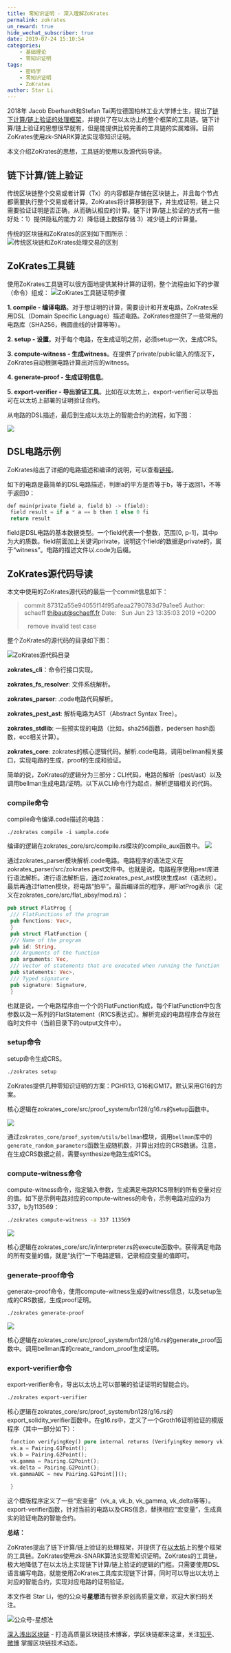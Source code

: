 ```yaml
---
title: 零知识证明 - 深入理解ZoKrates
permalink: zokrates
un_reward: true
hide_wechat_subscriber: true
date: 2019-07-24 15:10:54
categories: 
    - 基础理论
    - 零知识证明
tags: 
    - 密码学
    - 零知识证明
    - ZoKrates
author: Star Li
---
```


2018年 Jacob Eberhardt和Stefan Tai两位德国柏林工业大学博士生，提出了[链下计算/链上验证的处理框架](https://www.ise.tu-berlin.de/fileadmin/fg308/publications/2018/2018_eberhardt_ZoKrates.pdf)，并提供了在以太坊上的整个框架的工具链。链下计算/链上验证的思想很早就有，但是能提供比较完善的工具链的实属难得。目前ZoKrates使用zk-SNARK算法实现零知识证明。

本文介绍ZoKrates的思想，工具链的使用以及源代码导读。

<!-- more -->

## 链下计算/链上验证

传统区块链整个交易或者计算（Tx）的内容都是存储在区块链上，并且每个节点都需要执行整个交易或者计算。ZoKrates将计算移到链下，并生成证明，链上只需要验证证明是否正确，从而确认相应的计算。链下计算/链上验证的方式有一些好处：1）提供隐私的能力 2）降低链上数据存储 3）减少链上的计算量。

传统的区块链和ZoKrates的区别如下图所示：
![传统区块链和ZoKrates处理交易的区别](https://img.learnblockchain.cn/2019/07/15639745814369.jpg)

## ZoKrates工具链

使用ZoKrates工具链可以很方面地提供某种计算的证明，整个流程由如下的步骤（命令）组成：
![ZoKrates工具链证明步骤](https://img.learnblockchain.cn/2019/07/15639745957390.jpg)

**1. compile - 编译电路**。对于想证明的计算，需要设计和开发电路。ZoKrates采用DSL（Domain Specific Language）描述电路。ZoKrates也提供了一些常用的电路库（SHA256，椭圆曲线的计算等等）。

**2. setup - 设置**。对于每个电路，在生成证明之前，必须setup一次，生成CRS。

**3. compute-witness - 生成witness**。在提供了private/public输入的情况下，ZoKrates自动根据电路计算出对应的witness。

**4. generate-proof - 生成证明信息**。

**5. export-verifier - 导出验证工具**。比如在以太坊上，export-verifier可以导出可在以太坊上部署的证明验证合约。

从电路的DSL描述，最后到生成以太坊上的智能合约的流程，如下图：

![](https://img.learnblockchain.cn/2019/07/15639746206232.jpg)

## DSL电路示例

ZoKrates给出了详细的电路描述和编译的说明，可以查看[链接](https://zokrates.github.io/)。

如下的电路是最简单的DSL电路描述，判断a的平方是否等于b，等于返回1，不等于返回0：
```rust
def main(private field a, field b) -> (field):
 field result = if a * a == b then 1 else 0 fi
 return result
```

field是DSL电路的基本数据类型。一个field代表一个整数，范围[0, p-1]，其中p为大的质数。field前面加上关键词private，说明这个field的数据是private的，属于“witness”。电路的描述文件以.code为后缀。

## ZoKrates源代码导读

本文中使用的ZoKrates源代码的最后一个commit信息如下：

> commit 87312a55e94055f14f95afeaa2790783d79a1ee5 Author: schaeff thibaut@schaeff.fr Date:   Sun Jun 23 13:35:03 2019 +0200
> 
>   remove invalid test case

整个ZoKrates的源代码的目录如下图：

![ZoKrates源代码目录](https://img.learnblockchain.cn/2019/07/15639746425443.jpg)


**zokrates_cli**：命令行接口实现。

**zokrates_fs_resolver**: 文件系统解析。

**zokrates_parser**: .code电路代码解析。

**zokrates_pest_ast**: 解析电路为AST（Abstract Syntax Tree）。

**zokrates_stdlib**: 一些预实现的电路（比如，sha256函数，pedersen hash函数，ecc相关计算）。

**zokrates_core**: zokrates的核心逻辑代码。解析.code电路，调用bellman相关接口，实现电路的生成，proof的生成和验证。

简单的说，ZoKrates的逻辑分为三部分：CLI代码，电路的解析（pest/ast）以及调用bellman生成电路/证明。以下从CLI命令行为起点，解析逻辑相关的代码。

### **compile命令**

compile命令编译.code描述的电路：

```
./zokrates compile -i sample.code
```

编译的逻辑在zokrates_core/src/compile.rs模块的compile_aux函数中。
![](https://img.learnblockchain.cn/2019/07/15639746786539.jpg)


通过zokrates_parser模块解析.code电路。电路程序的语法定义在zokrates_parser/src/zokrates.pest文件中。也就是说，电路程序使用pest库进行语法解析。进行语法解析后，通过zokrates_pest_ast模块生成ast（语法树）。最后再通过flatten模块，将电路“拍平”。最后编译后的程序，用FlatProg表示（定义在zokrates_core/src/flat_absy/mod.rs）：

```rust
pub struct FlatProg {
 /// FlatFunctions of the program
 pub functions: Vec>,
 }
 pub struct FlatFunction {
 /// Name of the program
 pub id: String,
 /// Arguments of the function
 pub arguments: Vec,
 /// Vector of statements that are executed when running the function
 pub statements: Vec>,
 /// Typed signature
 pub signature: Signature,
 }
```

也就是说，一个电路程序由一个个的FlatFunction构成，每个FlatFunction中包含参数以及一系列的FlatStatement（R1CS表达式）。解析完成的电路程序会存放在临时文件中（当前目录下的output文件中）。

### **setup命令**

setup命令生成CRS。

```bash
./zokrates setup
```

ZoKrates提供几种零知识证明的方案：PGHR13, G16和GM17。默认采用G16的方案。

核心逻辑在zokrates_core/src/proof_system/bn128/g16.rs的setup函数中。

![](https://img.learnblockchain.cn/2019/07/15639742939452.jpg)


通过`zokrates_core/proof_system/utils/bellman`模块，调用`bellman`库中的`generate_random_parameters`函数生成随机数，并算出对应的CRS数据。注意，在生成CRS数据之前，需要synthesize电路生成R1CS。

### **compute-witness命令**

compute-witness命令，指定输入参数，生成满足电路R1CS限制的所有变量对应的值。如下是示例电路对应的compute-witness的命令，示例电路对应的a为337，b为113569：

```bash
./zokrates compute-witness -a 337 113569
```

![](https://img.learnblockchain.cn/2019/07/15639746979143.jpg)


核心逻辑在zokrates_core/src/ir/interpreter.rs的execute函数中。获得满足电路的所有变量的值，就是“执行”一下电路逻辑，记录相应变量的值即可。

### **generate-proof命令**

generate-proof命令，使用compute-witness生成的witness信息，以及setup生成的CRS数据，生成proof证明。

```bash
./zokrates generate-proof
```

![](https://img.learnblockchain.cn/2019/07/15639747117680.jpg)


核心逻辑在zokrates_core/src/proof_system/bn128/g16.rs的generate_proof函数中。调用bellman库的create_random_proof生成证明。

### **export-verifier命令**

export-verifier命令，导出以太坊上可以部署的验证证明的智能合约。
```bash
./zokrates export-verifier
```

核心逻辑在zokrates_core/src/proof_system/bn128/g16.rs的export_solidity_verifier函数中。在g16.rs中，定义了一个Groth16证明验证的模版程序（其中一部分如下）：


```rust
 function verifyingKey() pure internal returns (VerifyingKey memory vk) {
 vk.a = Pairing.G1Point();
 vk.b = Pairing.G2Point();
 vk.gamma = Pairing.G2Point();
 vk.delta = Pairing.G2Point();
 vk.gammaABC = new Pairing.G1Point[]();
 
 }
```


这个模版程序定义了一些“宏变量”（vk_a, vk_b, vk_gamma, vk_delta等等）。export-verifier函数，针对当前的电路以及CRS信息，替换相应“宏变量”，生成真实的验证电路的智能合约。

**总结：**

ZoKrates提出了链下计算/链上验证的处理框架，并提供了在[以太坊](https://learnblockchain.cn/categories/ethereum/)上的整个框架的工具链。ZoKrates使用zk-SNARK算法实现零知识证明。ZoKrates的工具链，极大地降低了在以太坊上实现链下计算/链上验证的逻辑的门槛。只需要使用DSL语言编写电路，就能使用ZoKrates工具库实现链下计算，同时可以导出以太坊上对应的智能合约，实现对应电路的证明验证。


本文作者 Star Li，他的公众号**星想法**有很多原创高质量文章，欢迎大家扫码关注。

![公众号-星想法](https://img.learnblockchain.cn/2019/15572190575887.jpg!/scale/20%)

[深入浅出区块链](https://learnblockchain.cn/) - 打造高质量区块链技术博客，学区块链都来这里，关注[知乎](https://www.zhihu.com/people/xiong-li-bing/activities)、[微博](https://weibo.com/517623789) 掌握区块链技术动态。
